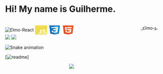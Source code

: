 <h1> Hi! My name is Guilherme. </h1>

<div style="display: inline_block"><br>
  <img align="center" alt="Elmo-React" height="30" width="40" src="https://cdn.jsdelivr.net/gh/devicons/devicon/icons/typescript/typescript-original.svg"                   target="_blank">
  <img align="center" alt="Elmo-Js" height="30" width="40" src="https://raw.githubusercontent.com/devicons/devicon/master/icons/javascript/javascript-plain.svg"           target="_blank">
  <img align="center" alt="Elmo-CSS" height="30" width="40" src="https://raw.githubusercontent.com/devicons/devicon/master/icons/css3/css3-original.svg"                   target="_blank">
  <img align="center" alt="Elmo-HTML" height="30" width="40" src="https://raw.githubusercontent.com/devicons/devicon/master/icons/html5/html5-original.svg"               target="_blank">
  <img align="right" alt="Elmo-pic" height="140" style="border-radius:50px;" 
</div>
  
</div>
  <a href="https://www.instagram.com/gui_carbonesi/" target="_blank"><img src="https://img.shields.io/badge/-Instagram-%23E4405F?style=for-the-badge&logo=instagram&logoColor=white" target="_blank"></a>
  <a href="https://www.linkedin.com/in/guicarbonesi/" target="_blank"><img src="https://img.shields.io/badge/-LinkedIn-%230077B5?style=for-the-badge&logo=linkedin&logoColor=white" target="_blank"></a> 
 
  ![Snake animation](https://github.com/guicarbonesi/guicarbonesi/blob/output/github-contribution-grid-snake.svg)
 
</div>
 
[![readme]([teste](https://github-readme-stats.vercel.app/api/pin/?username=guicarbonesi&repo=guicarbonesi&theme=react))]

<p align="center">   <img alingn="center" src="https://profile-counter.glitch.me/guicarbonesi/count.svg" /></p>
